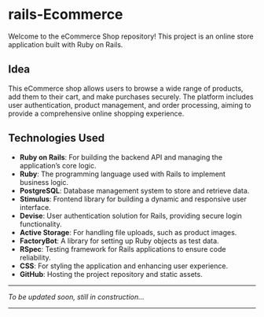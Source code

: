 # **rails-Ecommerce**

Welcome to the eCommerce Shop repository! This project is an online store application built with Ruby on Rails.

## **Idea**

This eCommerce shop allows users to browse a wide range of products, add them to their cart, and make purchases securely. The platform includes user authentication, product management, and order processing, aiming to provide a comprehensive online shopping experience.

## **Technologies Used**

- **Ruby on Rails**: For building the backend API and managing the application’s core logic.
- **Ruby**: The programming language used with Rails to implement business logic.
- **PostgreSQL**: Database management system to store and retrieve data.
- **Stimulus**: Frontend library for building a dynamic and responsive user interface.
- **Devise**: User authentication solution for Rails, providing secure login functionality.
- **Active Storage**: For handling file uploads, such as product images.
- **FactoryBot**: A library for setting up Ruby objects as test data.
- **RSpec**: Testing framework for Rails applications to ensure code reliability.
- **CSS**: For styling the application and enhancing user experience.
- **GitHub**: Hosting the project repository and static assets.

---

_To be updated soon, still in construction..._

---

